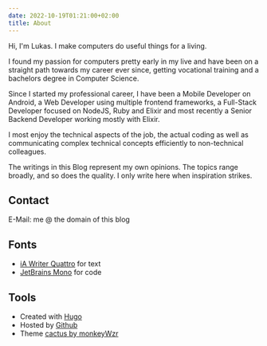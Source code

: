 ```yaml
---
date: 2022-10-19T01:21:00+02:00
title: About
---
```


Hi, I'm Lukas. I make computers do useful things for a living.

I found my passion for computers pretty early in my live and have been on a straight path towards my career ever since, getting vocational training and a bachelors degree in Computer Science.

Since I started my professional career, I have been a Mobile Developer on Android, a Web Developer using multiple frontend frameworks, a Full-Stack Developer focused on NodeJS, Ruby and Elixir and most recently a Senior Backend Developer working mostly with Elixir.

I most enjoy the technical aspects of the job, the actual coding as well as communicating complex technical concepts efficiently to non-technical colleagues.

The writings in this Blog represent my own opinions. The topics range broadly, and so does the quality. I only write here when inspiration strikes.

## Contact

E-Mail: me @ the domain of this blog

## Fonts

* [iA Writer Quattro](https://github.com/iaolo/iA-Fonts/) for text
* [JetBrains Mono](https://www.jetbrains.com/lp/mono/) for code

## Tools

* Created with [Hugo](https://gohugo.io/)
* Hosted by [Github](https://pages.github.com/)
* Theme [cactus by monkeyWzr](https://github.com/monkeyWzr/hugo-theme-cactus)